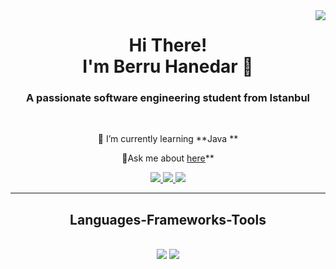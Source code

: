 <img align="right" src="https://visitor-badge.laobi.icu/badge?page_id=berruhanedar.berruhanedar" />

<h1 align="center">
    Hi There!<br>
    I'm Berru Hanedar 🤍
</h1>

<h3 align="center">A passionate software engineering student from Istanbul</h3>

<br/>

<div align="center">
 
 🤍 I’m currently learning **Java **

 🤍Ask me about [here](https://github.com/berruhanedar/berruhanedar/issues)**

 </div>
 
<div align="center"> 
  <a href="mailto:berruhanedar@icloud.com">
    <img src="https://img.shields.io/badge/iCloud-3693F3?style=for-the-badge&logo=iCloud&logoColor=white" />
  </a>
  <a href="https://www.linkedin.com/in/berruhanedar" target="_blank">
    <img src="https://img.shields.io/badge/LinkedIn-0077B5?style=for-the-badge&logo=linkedin&logoColor=white" target="_blank" />
  </a>
  <a href="https://instagram.com/berruhanedar" target="_blank">
     <img src="https://img.shields.io/badge/Instagram-E4405F?style=for-the-badge&logo=instagram&logoColor=white" /> <!-- sqlite, safari, google-chrome are other good icon options -->
  </a>
</div>

 <hr/>
 
<h2 align="center"> Languages-Frameworks-Tools </h2>
<br/>
<div align="center">
    <img src="https://skillicons.dev/icons?i=html,vscode,github,figma,photoshop" />
    <img src="https://skillicons.dev/icons?i=python,c,java"/><br>
</div>


<br/>

<!--
**berruhanedar/berruhanedar** is a ✨ _special_ ✨ repository because its `README.md` (this file) appears on your GitHub profile.

Here are some ideas to get you started:

- 🔭 I’m currently working on ...
- 🌱 I’m currently learning ...
- 👯 I’m looking to collaborate on ...
- 🤔 I’m looking for help with ...
- 💬 Ask me about ...
- 📫 How to reach me: ...
- 😄 Pronouns: ...
- ⚡ Fun fact: ...
-->
